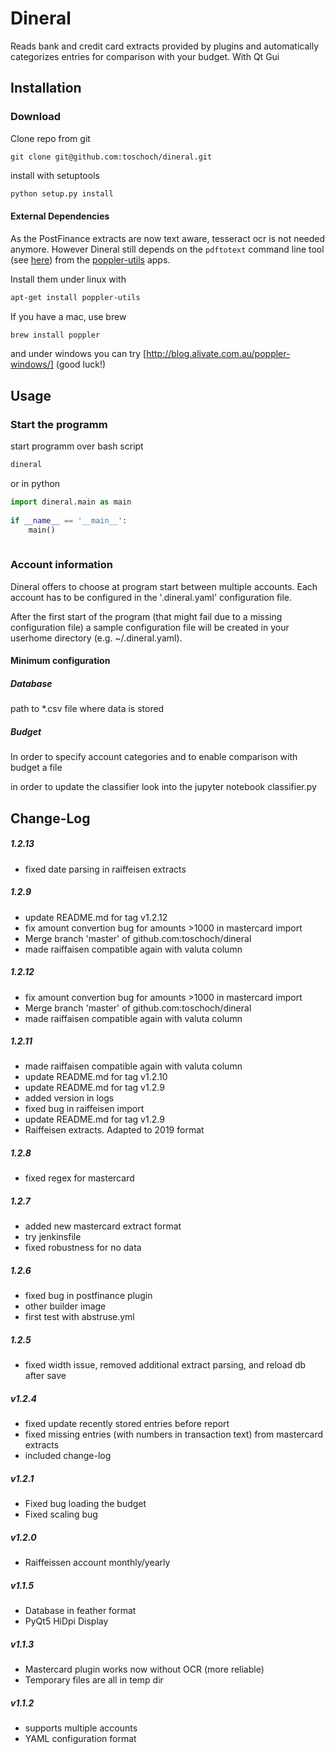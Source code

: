# Dineral
Reads bank and credit card extracts provided by plugins and automatically categorizes entries for comparison with your budget. With Qt Gui

## Installation
### Download
Clone repo from git
```text
git clone git@github.com:toschoch/dineral.git
```
install with setuptools
```bash
python setup.py install
```


#### External Dependencies
As the PostFinance extracts are now text aware, tesseract ocr is not needed anymore. 
However Dineral still depends on the `pdftotext` command line tool (see [here](https://en.wikipedia.org/wiki/Pdftotext)) from the [poppler-utils](https://linuxappfinder.com/package/poppler-utils) apps.

Install them under linux with 
```bash
apt-get install poppler-utils
```  
If you have a mac, use brew
```bash
brew install poppler
```
and under windows you can try [http://blog.alivate.com.au/poppler-windows/] (good luck!)


## Usage

### Start the programm
start programm over bash script
```bash
dineral
```

or in python
```python
import dineral.main as main
    
if __name__ == '__main__':
    main()
    
```

### Account information
Dineral offers to choose at program start between multiple accounts. Each account has to be configured in the 
'.dineral.yaml' configuration file.

After the first start of the program (that might fail due to a missing configuration file)
a sample configuration file will be created in your userhome directory (e.g. ~/.dineral.yaml).

#### Minimum configuration
##### Database
path to *.csv file where data is stored

##### Budget
In order to specify account categories and to enable comparison with budget a file

in order to update the classifier look into the jupyter notebook
classifier.py


Change-Log
----------
##### 1.2.13
* fixed date parsing in raiffeisen extracts

##### 1.2.9
* update README.md for tag v1.2.12
* fix amount convertion bug for amounts >1000 in mastercard import
* Merge branch 'master' of github.com:toschoch/dineral
* made raiffaisen compatible again with valuta column

##### 1.2.12
* fix amount convertion bug for amounts >1000 in mastercard import
* Merge branch 'master' of github.com:toschoch/dineral
* made raiffaisen compatible again with valuta column

##### 1.2.11
* made raiffaisen compatible again with valuta column
* update README.md for tag v1.2.10
* update README.md for tag v1.2.9
* added version in logs
* fixed bug in raiffeisen import
* update README.md for tag v1.2.9
* Raiffeisen extracts. Adapted to 2019 format

##### 1.2.8
* fixed regex for mastercard

##### 1.2.7
* added new mastercard extract format
* try jenkinsfile
* fixed robustness for no data

##### 1.2.6
* fixed bug in postfinance plugin
* other builder image
* first test with abstruse.yml

##### 1.2.5
* fixed width issue, removed additional extract parsing, and reload db after save

##### v1.2.4
* fixed update recently stored entries before report
* fixed missing entries (with numbers in transaction text) from mastercard extracts
* included change-log

##### v1.2.1
* Fixed bug loading the budget
* Fixed scaling bug

##### v1.2.0
* Raiffeissen account monthly/yearly

##### v1.1.5
* Database in feather format
* PyQt5 HiDpi Display

##### v1.1.3
* Mastercard plugin works now without OCR (more reliable)
* Temporary files are all in temp dir

##### v1.1.2
* supports multiple accounts
* YAML configuration format